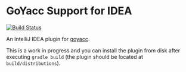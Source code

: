 # GoYacc Support for IDEA
[![Build Status](https://travis-ci.org/zyguan/idea-goyacc.svg)](https://travis-ci.org/zyguan/idea-goyacc)

An IntelliJ IDEA plugin for [goyacc](https://github.com/cznic/goyacc).

This is a work in progress and you can install the plugin from disk after executing `gradle build` (the plugin should be located at `build/distributions`).
